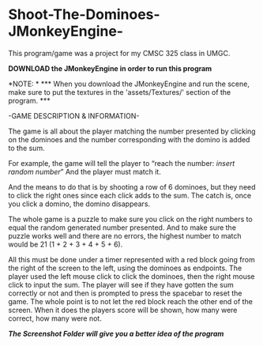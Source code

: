 # Shoot-The-Dominoes-JMonkeyEngine-

This program/game was a project for my CMSC 325 class in UMGC.

**DOWNLOAD the JMonkeyEngine in order to run this program**

*NOTE: *
*** When you download the JMonkeyEngine and run the scene, 
make sure to put the textures in the 'assets/Textures/' section of the program. ***

-GAME DESCRIPTION & INFORMATION-

The game is all about the player matching the number presented by clicking 
on the dominoes and the number corresponding with the domino is added to the sum. 

For example, the game will tell the player to 
“reach the number: *insert random number*”
And the player must match it. 

And the means to do that is by shooting a row of 6 dominoes, 
but they need to click the right ones since each click adds to the sum. 
The catch is, once you click a domino, the domino disappears. 

The whole game is a puzzle to make sure you click on the right numbers to equal the random generated number presented. 
And to make sure the puzzle works well and there are no errors, the highest number to match would be 21 (1 + 2 + 3 + 4 + 5 + 6).

All this must be done under a timer represented with a red block going from the right of the screen to the left, 
using the dominoes as endpoints. The player used the left mouse click to click the dominoes, then the right mouse 
click to input the sum. The player will see if they have gotten the sum correctly or not and then is prompted to 
press the spacebar to reset the game. The whole point is to not let the red block reach the other end of the screen. 
When it does the players score will be shown, how many were correct, how many were not.

***The Screenshot Folder will give you a better idea of the program***

